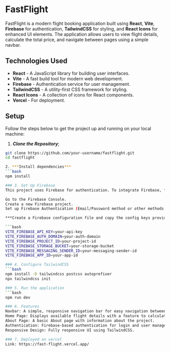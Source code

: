 # FastFlight

FastFlight is a modern flight booking application built using **React**, **Vite**, **Firebase** for authentication, **TailwindCSS** for styling, and **React Icons** for enhanced UI elements. The application allows users to view flight details, calculate the total price, and navigate between pages using a simple navbar.

## Technologies Used

- **React** - A JavaScript library for building user interfaces.
- **Vite** - A fast build tool for modern web development.
- **Firebase** - Authentication service for user management.
- **TailwindCSS** - A utility-first CSS framework for styling.
- **React Icons** - A collection of icons for React components.
- **Vercel** - For deployment.

## Setup

Follow the steps below to get the project up and running on your local machine:

1. ***Clone the Repository***;
```bash
git clone https://github.com/your-username/fastflight.git
cd fastflight

2. ***Install dependencies***
```bash
npm install

### 3. Set Up Firebase
This project uses Firebase for authentication. To integrate Firebase, follow these steps:

Go to the Firebase Console.
Create a new Firebase project.
Set up Firebase Authentication (Email/Password method or other methods you prefer).

***Create a Firebase configuration file and copy the config keys provided by Firebase.***

```bash
VITE_FIREBASE_API_KEY=your-api-key
VITE_FIREBASE_AUTH_DOMAIN=your-auth-domain
VITE_FIREBASE_PROJECT_ID=your-project-id
VITE_FIREBASE_STORAGE_BUCKET=your-storage-bucket
VITE_FIREBASE_MESSAGING_SENDER_ID=your-messaging-sender-id
VITE_FIREBASE_APP_ID=your-app-id

### 4. Configure TailwindCSS
```bash
npm install -D tailwindcss postcss autoprefixer
npx tailwindcss init

### 5. Run the application
```bash
npm run dev

### 6. Features
Navbar: A simple, responsive navigation bar for easy navigation between pages.
Home Page: Displays available flight details with a feature to calculate total flight prices.
About Page: A basic About page with information about the project.
Authentication: Firebase-based authentication for login and user management.
Responsive Design: Fully responsive UI using TailwindCSS.

### 7. Deployed on vercel
Link: https://fast-flight.vercel.app/
